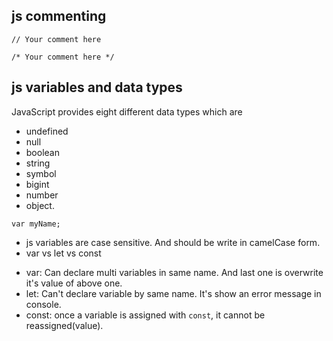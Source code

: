 <!--  -->
## js commenting
```
// Your comment here

/* Your comment here */
```

## js variables and data types
JavaScript provides eight different data types which are 
- undefined
- null
- boolean
- string
- symbol
- bigint
- number
- object.
```
var myName;
```
* js variables are case sensitive. And should be write in camelCase form.
* var vs let vs const
- var: Can declare multi variables in same name. And last one is overwrite it's value of above one.
- let: Can't declare variable by same name. It's show an error message in console.
- const: once a variable is assigned with `const`, it cannot be reassigned(value).